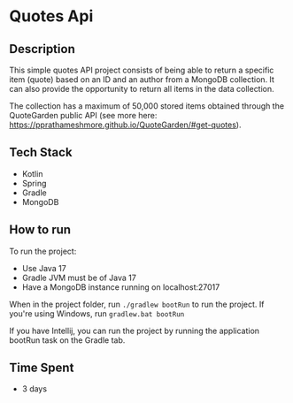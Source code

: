 # Quotes Api

## Description 

This simple quotes API project consists of being able to return a specific item (quote) based on an ID and an author from a MongoDB collection. It can also provide the opportunity to return all items in the data collection. 

The collection has a maximum of 50,000 stored items obtained through the QuoteGarden public API (see more here: https://pprathameshmore.github.io/QuoteGarden/#get-quotes).

## Tech Stack

- Kotlin
- Spring
- Gradle
- MongoDB

## How to run

To run the project: 

- Use Java 17
- Gradle JVM must be of Java 17
- Have a MongoDB instance running on localhost:27017

When in the project folder, run `./gradlew bootRun` to run the project. If you're using Windows, run `gradlew.bat bootRun`

If you have Intellij, you can run the project by running the application bootRun task on the Gradle tab.

## Time Spent

- 3 days